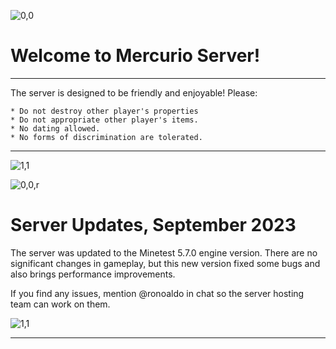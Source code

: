 ![0,0](item:///default:furnace)

# **Welcome to Mercurio Server!**
-------------------------------

The server is designed to be friendly and enjoyable! Please:

```
* Do not destroy other player's properties
* Do not appropriate other player's items.
* No dating allowed.
* No forms of discrimination are tolerated.
```

-------------------------------

![1,1](halo)

![0,0,r](item:///default:diamondblock)

# **Server Updates, September 2023**

The server was updated to the Minetest 5.7.0 engine version.
There are no significant changes in gameplay, but this new
version fixed some bugs and also brings performance improvements.

If you find any issues, mention @ronoaldo in chat so the server
hosting team can work on them.

![1,1](halo.png)

---
